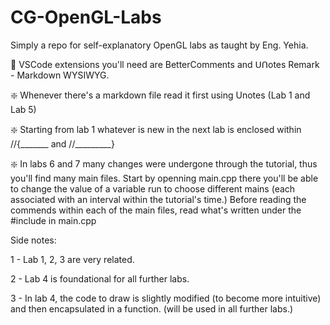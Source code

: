 # CG-OpenGL-Labs
Simply a repo for self-explanatory OpenGL labs as taught by Eng. Yehia.

🚅 VSCode extensions you'll need are BetterComments and ᑌᑎotes Remark - Markdown WYSIWYG.

❇️ Whenever there's a markdown file read it first using Unotes (Lab 1 and Lab 5)

❇️ Starting from lab 1 whatever is new in the next lab is enclosed within //{_______ and //_________} 

❇️ In labs 6 and 7 many changes were undergone through the tutorial, thus you'll find many main files. Start by openning main.cpp 
there you'll be able to change the value of a variable run to choose different mains (each associated with an interval within the tutorial's time.) Before
reading the commends within each of the main files, read what's written under the #include in main.cpp

Side notes:

1 - Lab 1, 2, 3 are very related.

2 - Lab 4 is foundational for all further labs.

3 - In lab 4, the code to draw is slightly modified (to become more intuitive) and then encapsulated in a function. (will be used in all further labs.)
